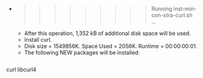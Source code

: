 * >>>>>>>>> Running inst-min-con-xtra-curl.sh ...
  * After this operation, 1,352 kB of additional disk space will be used.
  * Install curl.
  * Disk size = 1549856K. Space Used = 2056K. Runtime = 00:00:00:01.
  * The following NEW packages will be installed:
  ```bash
curl libcurl4
  ```
